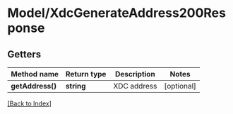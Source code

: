 # Model/XdcGenerateAddress200Response

## Getters

Method name | Return type | Description | Notes
------------ | ------------- | ------------- | -------------
**getAddress()** | **string** | XDC address | [optional]

[[Back to Index]](../index.md)
